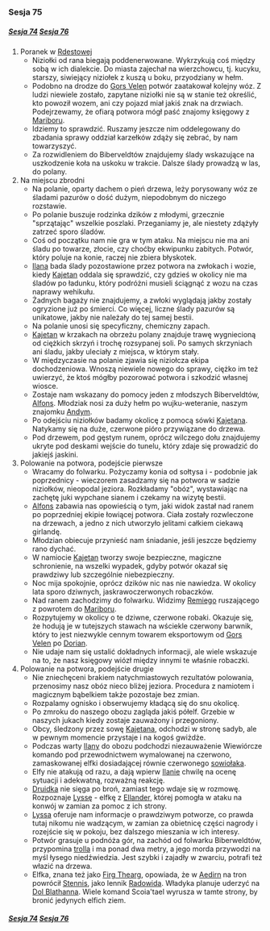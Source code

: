 ### Sesja 75
##### [Sesja 74](#sesja-074) [Sesja 76](#sesja-076)
1. Poranek w [Rdestowej](#l_rdestowa_laka)
    - Niziołki od rana biegają poddenerwowane. Wykrzykują coś między sobą w ich dialekcie. Do miasta zajechał na wierzchowcu, tj. kucyku, starszy, siwiejący niziołek z kuszą u boku, przyodziany w hełm.
    - Podobno na drodze do [Gors Velen](#l_gors_velen) potwór zaatakował kolejny wóz. Z ludzi niewiele zostało, zapytane niziołki nie są w stanie też określić, kto powoził wozem, ani czy pojazd miał jakiś znak na drzwiach. Podejrzewamy, że ofiarą potwora mógł paść znajomy księgowy z [Mariboru](#l_maribor).
    - Idziemy to sprawdzić. Ruszamy jeszcze nim oddelegowany do zbadania sprawy oddział karzełków zdąży się zebrać, by nam towarzyszyć.
    - Za rozwidleniem do Biberveldtów znajdujemy ślady wskazujące na uszkodzenie koła na uskoku w trakcie. Dalsze ślady prowadzą w las, do polany.
2. Na miejscu zbrodni
    - Na polanie, oparty dachem o pień drzewa, leży porysowany wóz ze śladami pazurów o dość dużym, niepodobnym do niczego rozstawie.
    - Po polanie buszuje rodzinka dzików z młodymi, grzecznie "sprzątając" wszelkie poszlaki. Przeganiamy je, ale niestety zdążyły zatrzeć sporo śladów.
    - Coś od początku nam nie gra w tym ataku. Na miejscu nie ma ani śladu po towarze, złocie, czy choćby ekwipunku zabitych. Potwór, który poluje na konie, raczej nie zbiera błyskotek.
    - [Ilana](#g_ilana) bada ślady pozostawione przez potwora na zwłokach i wozie, kiedy [Kajetan](#g_kajetan) oddala się sprawdzić, czy gdzieś w okolicy nie ma śladów po ładunku, który podróżni musieli ściągnąć z wozu na czas naprawy wehikułu.
    - Żadnych bagaży nie znajdujemy, a zwłoki wyglądają jakby zostały ogryzione już po śmierci. Co więcej, liczne ślady pazurów są unikatowe, jakby nie należały do tej samej bestii.
    - Na polanie unosi się specyficzny, chemiczny zapach.
    - [Kajetan](#g_kajetan) w krzakach na obrzeżu polany znajduje trawę wygniecioną od ciężkich skrzyń i trochę rozsypanej soli. Po samych skrzyniach ani śladu, jakby uleciały z miejsca, w którym stały.
    - W międzyczasie na polanie zjawia się niziołcza ekipa dochodzeniowa. Wnoszą niewiele nowego do sprawy, ciężko im też uwierzyć, że ktoś mógłby pozorować potwora i szkodzić własnej wiosce.
    - Zostaje nam wskazany do pomocy jeden z młodszych Biberveldtów, [Alfons](#p_alfons). Młodziak nosi za duży hełm po wujku-weteranie, naszym znajomku [Andym](#p_andy).
    - Po odejściu niziołków badamy okolicę z pomocą sówki [Kajetana](#g_kajetan). Natykamy się na duże, czerwone pióro przywiązane do drzewa. 
    - Pod drzewem, pod gęstym runem, oprócz wilczego dołu znajdujemy ukryte pod deskami wejście do tunelu, który zdaje się prowadzić do jakiejś jaskini.
3. Polowanie na potwora, podejście pierwsze
    - Wracamy do folwarku. Pożyczamy konia od sołtysa i - podobnie jak poprzednicy - wieczorem zasadzamy się na potwora w sadzie niziołków, nieopodal jeziora. Rozkładamy "obóz", wystawiając na zachętę juki wypchane sianem i czekamy na wizytę bestii.
    - [Alfons](#p_alfons) zabawia nas opowieścią o tym, jaki widok zastał nad ranem po poprzedniej ekipie łowiącej potwora. Ciała zostały rozwleczone na drzewach, a jedno z nich utworzyło jelitami całkiem ciekawą girlandę.
    - Młodzian obiecuje przynieść nam śniadanie, jeśli jeszcze będziemy rano dychać.
    - W namiocie [Kajetan](#g_kajetan) tworzy swoje bezpieczne, magiczne schronienie, na wszelki wypadek, gdyby potwór okazał się prawdziwy lub szczególnie niebezpieczny.
    - Noc mija spokojnie, oprócz dzików nic nas nie nawiedza. W okolicy lata sporo dziwnych, jaskrawoczerwonych robaczków.
    - Nad ranem zachodzimy do folwarku. Widzimy [Remiego](#p_remi) ruszającego z powrotem do [Mariboru](#l_maribor).
    - Rozpytujemy w okolicy o te dziwne, czerwone robaki. Okazuje się, że hodują je w tutejszych stawach na wściekle czerwony barwnik, który to jest niezwykle cennym towarem eksportowym od [Gors Velen](#l_gors_velen) po [Dorian](#l_dorian).
    - Nie udaje nam się ustalić dokładnych informacji, ale wiele wskazuje na to, że nasz księgowy wiózł między innymi te właśnie robaczki.
4. Polowanie na potwora, podejście drugie
    - Nie zniechęceni brakiem natychmiastowych rezultatów polowania, przenosimy nasz obóz nieco bliżej jeziora. Procedura z namiotem i magicznym bąbelkiem także pozostaje bez zmian.
    - Rozpalamy ognisko i obserwujemy kładącą się do snu okolicę.
    - Po zmroku do naszego obozu zagląda jakiś półelf. Grzebie w naszych jukach kiedy zostaje zauważony i przegoniony.
    - Obcy, śledzony przez sowę [Kajetana](#g_kajetan), odchodzi w stronę sadyb, ale w pewnym momencie przystaje i na kogoś gwiżdże.
    - Podczas warty [Ilany](#g_ilana) do obozu podchodzi niezauważenie Wiewiórcze komando pod przewodnictwem wymalowanej na czerwono, zamaskowanej elfki dosiadającej równie czerwonego [sowiołaka](#b_sowiolak).
    - Elfy nie atakują od razu, a dają wpierw [Ilanie](#g_ilana) chwilę na ocenę sytuacji i adekwatną, rozważną reakcję.
    - [Druidka](#g_ilana) nie sięga po broń, zamiast tego wdaje się w rozmowę. Rozpoznaje [Lyssę](#p_lyssa) - elfkę z [Ellander](#l_ellander), której pomogła w ataku na konwój w zamian za pomoc z ich strony.
    - [Lyssa](#p_lyssa) oferuje nam informacje o prawdziwym potworze, co prawda tutaj nikomu nie wadzącym, w zamian za obietnicę części nagrody i rozejście się w pokoju, bez dalszego mieszania w ich interesy.
    - Potwór grasuje u podnóża gór, na zachód od folwarku Biberweldtów, przypomina [trolla](#b_troll) i ma ponad dwa metry, a jego morda przywodzi na myśl łysego niedźwiedzia. Jest szybki i zajadły w zwarciu, potrafi też włazić na drzewa.
    - Elfka, znana też jako [Firg Thearg](#p_lyssa), opowiada, że w [Aedirn](#l_aedirn) na tron powrócił [Stennis](#p_stennis), jako lennik [Radowida](#p_krol_radowid). Władyka planuje uderzyć na [Dol Blathanna](#l_dol_blathanna). Wiele komand Scoia'tael wyrusza w tamte strony, by bronić jedynych elfich ziem.

##### [Sesja 74](#sesja-074) [Sesja 76](#sesja-076)